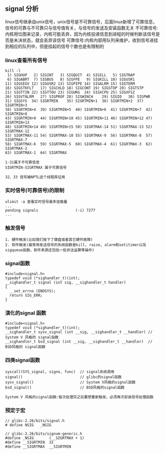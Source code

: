 ## signal 分析
linux信号继承自unix信号，unix信号是不可靠信号，后面linux新增了可靠信息，信号的可靠与不可靠只与信号值有关，与信号的发送及安装函数无关
不可靠信号:内核用位图来记录，内核可能丢弃，因为内核投递信息到进程的时候判断该信号是否是未决状态，就会丢弃该信号
可靠信号:内核内部用队列来维护，收到信号进挂到相应的队列中，但是挂起的信号个数也是有限制的

### linux查看所有信号
```
kill -l
 1) SIGHUP	 2) SIGINT	 3) SIGQUIT	 4) SIGILL	 5) SIGTRAP
 6) SIGABRT	 7) SIGBUS	 8) SIGFPE	 9) SIGKILL	10) SIGUSR1
11) SIGSEGV	12) SIGUSR2	13) SIGPIPE	14) SIGALRM	15) SIGTERM
16) SIGSTKFLT	17) SIGCHLD	18) SIGCONT	19) SIGSTOP	20) SIGTSTP
21) SIGTTIN	22) SIGTTOU	23) SIGURG	24) SIGXCPU	25) SIGXFSZ
26) SIGVTALRM	27) SIGPROF	28) SIGWINCH	29) SIGIO	30) SIGPWR
31) SIGSYS	34) SIGRTMIN	35) SIGRTMIN+1	36) SIGRTMIN+2	37) SIGRTMIN+3
38) SIGRTMIN+4	39) SIGRTMIN+5	40) SIGRTMIN+6	41) SIGRTMIN+7	42) SIGRTMIN+8
43) SIGRTMIN+9	44) SIGRTMIN+10	45) SIGRTMIN+11	46) SIGRTMIN+12	47) SIGRTMIN+13
48) SIGRTMIN+14	49) SIGRTMIN+15	50) SIGRTMAX-14	51) SIGRTMAX-13	52) SIGRTMAX-12
53) SIGRTMAX-11	54) SIGRTMAX-10	55) SIGRTMAX-9	56) SIGRTMAX-8	57) SIGRTMAX-7
58) SIGRTMAX-6	59) SIGRTMAX-5	60) SIGRTMAX-4	61) SIGRTMAX-3	62) SIGRTMAX-2
63) SIGRTMAX-1	64) SIGRTMAX

1-31属于不可靠信息
SIGRTMIN-SIGRTMAX 属于可靠信号

32、33 信号被NPTL这个线程库征用
```

### 实时信号(可靠信号)的限制
```
ulimit -a 查看实时信号最多挂载量
...
pending signals                 (-i) 7277
...
```

### 触发信号
```
1. 硬件触发(比如我们按下了键盘或者其它硬件故障)
2. 软件触发(最常用发送信号的系统函数是kill, raise, alarm和setitimer以及sigqueue函数，软件来源还包括一些非法运算等操作)
```

### signal函数
```
#include<signal.h>
typedef void (*sighandler_t)(int);
__sighandler_t signal (int sig, __sighandler_t handler)
{
  __set_errno (ENOSYS);
  return SIG_ERR;
}
```

### 演化的signal 函数
```
#include<signal.h>
typedef void (*sighandler_t)(int);
__sighandler_t sysv_signal (int __sig, __sighandler_t __handler) // System V 风格的 signal函数
__sighandler_t bsd_signal (int __sig, __sighandler_t __handler)  // BSD风格的 signal函数
```

### 四类signal函数
```
syscall(SYS_signal, signo, func)  // signal系统调用
signal()                          // glibc的signal函数
sysv_signal()                     // System V风格的signal函数
bsd_signal()                      // BSD风格的signal函数

System V 风格的signal函数:每次处理完之后要想重新触发，必须再次安装信号处理函数
```

### 预定于宏
```
// glibc-2.26/bits/signal.h
# define NSIG	_NSIG

// glibc-2.26/bits/signum-generic.h
#define _NSIG		(__SIGRTMAX + 1)
#define __SIGRTMIN	32
#define __SIGRTMAX	__SIGRTMIN
```
